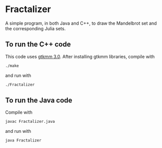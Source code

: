 # Fractalizer

A simple program, in both Java and C++, to draw the Mandelbrot set and the corresponding Julia sets.

## To run the C++ code
This code uses [gtkmm 3.0](https://www.gtkmm.org/en/download.html).
After installing gtkmm libraries, compile with
````bash
./make
````
and run with
````bash
./Fractalizer
````

## To run the Java code
Compile with
````bash
javac Fractalizer.java
````
and run with
````bash
java Fractalizer
````
